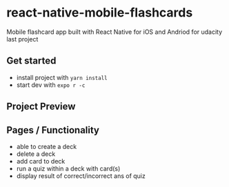 # react-native-mobile-flashcards

Mobile flashcard app built with React Native for iOS and Andriod for udacity last project

## Get started

- install project with `yarn install`
- start dev with `expo r -c`

## Project Preview

## Pages / Functionality

- able to create a deck
- delete a deck
- add card to deck
- run a quiz within a deck with card(s) 
- display result of correct/incorrect ans of quiz 
